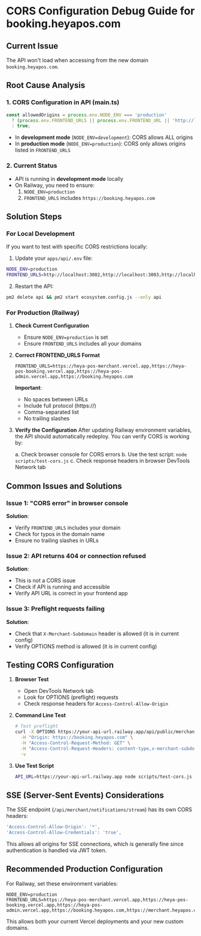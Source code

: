 # CORS Configuration Debug Guide for booking.heyapos.com

## Current Issue
The API won't load when accessing from the new domain `booking.heyapos.com`. 

## Root Cause Analysis

### 1. CORS Configuration in API (main.ts)
```typescript
const allowedOrigins = process.env.NODE_ENV === 'production' 
  ? (process.env.FRONTEND_URLS || process.env.FRONTEND_URL || 'http://localhost:3000').split(',').map(url => url.trim())
  : true;
```

- In **development mode** (`NODE_ENV=development`): CORS allows ALL origins
- In **production mode** (`NODE_ENV=production`): CORS only allows origins listed in `FRONTEND_URLS`

### 2. Current Status
- API is running in **development mode** locally
- On Railway, you need to ensure:
  1. `NODE_ENV=production` 
  2. `FRONTEND_URLS` includes `https://booking.heyapos.com`

## Solution Steps

### For Local Development
If you want to test with specific CORS restrictions locally:

1. Update your `apps/api/.env` file:
```bash
NODE_ENV=production
FRONTEND_URLS=http://localhost:3002,http://localhost:3003,http://localhost:3004,https://booking.heyapos.com
```

2. Restart the API:
```bash
pm2 delete api && pm2 start ecosystem.config.js --only api
```

### For Production (Railway)

1. **Check Current Configuration**
   - Ensure `NODE_ENV=production` is set
   - Ensure `FRONTEND_URLS` includes all your domains

2. **Correct FRONTEND_URLS Format**
   ```
   FRONTEND_URLS=https://heya-pos-merchant.vercel.app,https://heya-pos-booking.vercel.app,https://heya-pos-admin.vercel.app,https://booking.heyapos.com
   ```
   
   **Important**: 
   - No spaces between URLs
   - Include full protocol (https://)
   - Comma-separated list
   - No trailing slashes

3. **Verify the Configuration**
   After updating Railway environment variables, the API should automatically redeploy. You can verify CORS is working by:
   
   a. Check browser console for CORS errors
   b. Use the test script: `node scripts/test-cors.js`
   c. Check response headers in browser DevTools Network tab

## Common Issues and Solutions

### Issue 1: "CORS error" in browser console
**Solution**: 
- Verify `FRONTEND_URLS` includes your domain
- Check for typos in the domain name
- Ensure no trailing slashes in URLs

### Issue 2: API returns 404 or connection refused
**Solution**:
- This is not a CORS issue
- Check if API is running and accessible
- Verify API URL is correct in your frontend app

### Issue 3: Preflight requests failing
**Solution**:
- Check that `X-Merchant-Subdomain` header is allowed (it is in current config)
- Verify OPTIONS method is allowed (it is in current config)

## Testing CORS Configuration

1. **Browser Test**
   - Open DevTools Network tab
   - Look for OPTIONS (preflight) requests
   - Check response headers for `Access-Control-Allow-Origin`

2. **Command Line Test**
   ```bash
   # Test preflight
   curl -X OPTIONS https://your-api-url.railway.app/api/public/merchant-info \
     -H "Origin: https://booking.heyapos.com" \
     -H "Access-Control-Request-Method: GET" \
     -H "Access-Control-Request-Headers: content-type,x-merchant-subdomain" \
     -v
   ```

3. **Use Test Script**
   ```bash
   API_URL=https://your-api-url.railway.app node scripts/test-cors.js
   ```

## SSE (Server-Sent Events) Considerations

The SSE endpoint (`/api/merchant/notifications/stream`) has its own CORS headers:
```typescript
'Access-Control-Allow-Origin': '*',
'Access-Control-Allow-Credentials': 'true',
```

This allows all origins for SSE connections, which is generally fine since authentication is handled via JWT token.

## Recommended Production Configuration

For Railway, set these environment variables:
```
NODE_ENV=production
FRONTEND_URLS=https://heya-pos-merchant.vercel.app,https://heya-pos-booking.vercel.app,https://heya-pos-admin.vercel.app,https://booking.heyapos.com,https://merchant.heyapos.com,https://admin.heyapos.com
```

This allows both your current Vercel deployments and your new custom domains.